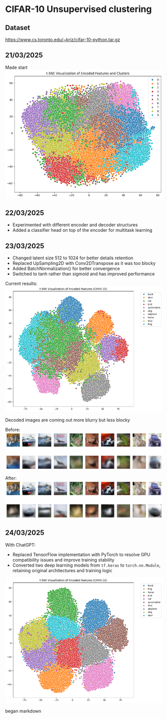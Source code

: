 # CIFAR-10 Unsupervised clustering

## Dataset
https://www.cs.toronto.edu/~kriz/cifar-10-python.tar.gz

## 21/03/2025
Made start
![First implementation](image.png)

## 22/03/2025
- Experimented with different encoder and decoder structures
- Added a classifier head on top of the encoder for multitask learning

## 23/03/2025 
- Changed latent size 512 to 1024 for better details retention 
- Replaced UpSampling2D with Conv2DTranspose as it was too blocky
- Added BatchNormalization() for better convergence
- Switched to tanh rather than sigmoid and has improved performance

Current results:
![Latest output](image-1.png)

Decoded images are coming out more blurry but less blocky

Before:
![Previous version](image-2.png)

After:
![Current version](image-3.png)

## 24/03/2025
With ChatGPT:
- Replaced TensorFlow implementation with PyTorch to resolve GPU compatibility issues and improve training stability
- Converted two deep learning models from `tf.keras` to `torch.nn.Module`, retaining original architectures and training logic

![alt text](image-4.png)

began markdown
